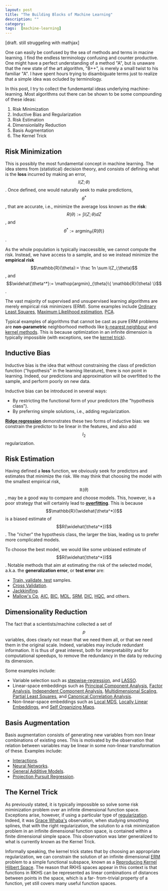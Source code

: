 ```yaml
---
layout: post
title: "The Building Blocks of Machine Learning"
description: ""
category: 
tags:  [machine-learning]
---
```


[draft. still struggeling with mathjax]

One can easily be confused by the sea of methods and terms in macine learning.
I find the endless terminology confusing and counter productive. One might have a perfect understanding of a method "A", but is unaware that the new state of the art algorithm, "B++", is merely a small twist to his familiar "A". I have spent hours trying to disambiguate terms just to realize that a simple idea was ocluded by terminology.

In this post, I try to collect the fundemantal ideas underlying machine-learning. Most algorithms out there can be shown to be some compounding of these ideas:

1. Risk Minimization
1. Inductive Bias and Regularization
1. Risk Estimation
1. Dimensionlality Reduction
1. Basis Augmentation
1. The Kernel Trick


## Risk Minimization

This is possibly the most fundamental concept in machine learning. 
The idea stems from (statistical) decision theory, and consists of defining what is the __loss__ incurred by making an error, $$l(Z;\theta)$$. 
Once defined, one would naturally seek to make predictions, $$\theta^*$$, that are accurate, i.e., minimize the average loss known as the __risk__: $$R(\theta):= \int l(Z;\theta) dZ$$, and $$\theta^*:=\mathop{argmin}_{\theta}\{ R(\theta)\} $$.

As the whole population is typically inaccessible, we cannot compute the risk. Instead, we have access to a sample, and so we instead minimize the __empirical risk__ $$\mathbb{R}(\theta):= \frac  1n \sum l(Z_i;\theta)$$, and $$\widehat{\theta^*}:= \mathop{argmin}_{\theta}\{ \mathbb{R}(\theta) \}$$.

The vast majority of supervised and unsupervised learning algorithms are merely empirical risk minimizers (ERM).
Some examples include [Ordinary Least Squares](https://en.wikipedia.org/wiki/Ordinary_least_squares), [Maximum Likelihood estimation](https://en.wikipedia.org/wiki/Maximum_likelihood), [PCA](https://en.wikipedia.org/wiki/Principal_component_analysis).

Typical examples of algorithms that cannot be cast as pure ERM problems are __non-parametric__ neighborhood methods like [k-nearest neighbour](https://en.wikipedia.org/wiki/K-nearest_neighbors_algorithm) and [kernel methods](https://en.wikipedia.org/wiki/Kernel_method). This is because  optimization in an infinite dimension is typically impossible (with exceptions, see the [kernel trick](#the-kernel-trick)).



## Inductive Bias
Inductive bias is the idea that without constraining the class of prediction function ("hypothesis" in the learning literature), there is non point in learning. Indeed, our predictions and approximation will be overfitted to the sample, and perform poorly on new data.

Inductive bias can be introduced in several ways:

- By restricting the functional form of your predictors (the "hypothesis class").
- By preferring simple solutions, i.e., adding regularization.

__[Ridge regression](https://en.wikipedia.org/wiki/Tikhonov_regularization)__ demonstrates these two forms of inductive bias: we constrain the predictor to be linear in the features, and also add $$l_2$$ regularization. 


## Risk Estimation

Having defined a __loss__ function, we obviously seek for predictors and estimates that minimize the risk.
We may think that choosing the model with the smallest empirical risk, $$\mathbb{R}({\theta)}$$, may be a good way to compare and choose models. This, however, is a poor strategy that will certainly lead to __[overfitting](https://en.wikipedia.org/wiki/Overfitting)__. 
This is because $$\mathbb{R}(\widehat{\theta^*})$$ is a biased estimate of $$R(\widehat{\theta^*})$$. The "richer" the hypothesis class, the larger the bias, leading us to prefer more complicated models. 

To choose the best model, we would like some unbiased estimate of $$R(\widehat{\theta^*})$$. 
Notable methods that aim at estimating the risk of the selected model, a.k.a. the __generalization error__, or __test error__ are:

- [Train, validate, test](https://en.wikipedia.org/wiki/Test_set) samples.
- [Cross Validation](https://en.wikipedia.org/wiki/Cross-validation_(statistics)).
- [Jackkinifing](https://en.wikipedia.org/wiki/Jackknife_resampling).
- [Mallow's Cp](https://en.wikipedia.org/wiki/Mallows's_Cp), [AIC](https://en.wikipedia.org/wiki/Akaike_information_criterion), [BIC](https://en.wikipedia.org/wiki/Bayesian_information_criterion), [MDL](https://en.wikipedia.org/wiki/Minimum_description_length), [SRM](https://en.wikipedia.org/wiki/Structural_risk_minimization), [DIC](https://en.wikipedia.org/wiki/Deviance_information_criterion), [HQC](https://en.wikipedia.org/wiki/Hannan%E2%80%93Quinn_information_criterion), and others.


## Dimensionality Reduction

The fact that a scientists/machine collected a set of $$p$$ variables, does clearly not mean that we need them all, or that we need them in the original scale.
Indeed, variables may include redundant information. 
It is thus of great interest, both for interpretability and for computational speedups, to remove the redundancy in the data by reducing its dimension. 

Some examples include:

- Variable selection such as [stepwise-regression](https://en.wikipedia.org/wiki/Stepwise_regression), and [LASSO](http://statweb.stanford.edu/~tibs/lasso.html).
- Linear-space embeddings such as [Principal Component Analysis](https://en.wikipedia.org/wiki/Principal_component_analysis), [Factor Analysis](https://en.wikipedia.org/wiki/Factor_analysis), [Independent Component Analysis](https://en.wikipedia.org/wiki/Independent_component_analysis), [Multidimensional Scaling](https://en.wikipedia.org/wiki/Multidimensional_scaling), [Partial Least Squares](https://en.wikipedia.org/wiki/Partial_least_squares_regression), and [Canonical Correlation Analysis](https://en.wikipedia.org/wiki/Canonical_correlation).
- Non-linear-space embeddings such as [Local MDS](https://en.wikipedia.org/wiki/Nonlinear_dimensionality_reduction#Local_multidimensional_scaling), [Locally Linear Embeddings](https://en.wikipedia.org/wiki/Nonlinear_dimensionality_reduction#Locally-linear_embedding), and [Self Organizing Maps](https://en.wikipedia.org/wiki/Self-organizing_map).


## Basis Augmentation
Basis augmentation consists of generating new variables from non linear combinations of existing ones. This is motivated by the observation that relation between variables may be linear in some non-linear transformation of these. 
Examples include:

- [Interactions](https://en.wikipedia.org/wiki/Interaction_(statistics)).
- [Neural Networks](https://en.wikipedia.org/wiki/Artificial_neural_network).
- [General Additive Models](https://en.wikipedia.org/wiki/Generalized_additive_model).
- [Projection Pursuit Regression](https://en.wikipedia.org/wiki/Projection_pursuit_regression).


## The Kernel Trick

As previously stated, it is typically impossible so solve some risk miminization problem over an infinte dimensional function space.
Exceptions arise, however, if using a particular type of [regularization](#inductive-bias).
Indeed, it was [Grace Whaba's](http://www.stat.wisc.edu/~wahba/) observation, when studying smoothing splines, that with the right regularization, the solution to a risk minimization problem in an infinite dimensional function space, is contained within a finite dimensional simple space.
This observation was later generalized to what is currently known as the Kernel Trick.

Informally speaking, the kernel trick states that by choosing an appropriate regularization, we can constrain the solution of an infinite dimensional [ERM](#risk-minimization) problem to a simple functional subspace, known as a [Reproducing Kernel Hilbert Space](https://en.wikipedia.org/wiki/Reproducing_kernel_Hilbert_space).
The reason that RKHS spaces appear in this context is that functions in RKHS can be represented as linear combinations of distances between points in the space, which is a far- from-trivial property of a function, yet still covers many useful function spaces. 


